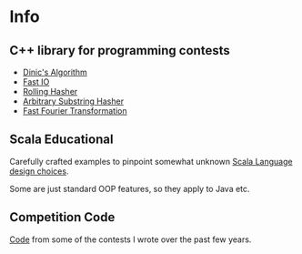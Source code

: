 # Info

## C++ library for programming contests

- [Dinic's Algorithm](code_library/dinic.cpp)
- [Fast IO](code_library/parser.cpp)
- [Rolling Hasher](code/rolling_hasher.cpp)
- [Arbitrary Substring Hasher](code/hasher.cpp)
- [Fast Fourier Transformation](code/fft.cpp)

## Scala Educational

Carefully crafted examples to pinpoint somewhat unknown [Scala Language design choices](scala/binding_examples).

Some are just standard OOP features, so they apply to Java etc.

## Competition Code

[Code](problems) from some of the contests I wrote over the past few years.

